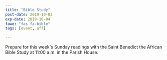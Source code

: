 ```yaml
---
title: "Bible Study"
post-date: 2019-10-03
exp-date: 2019-10-04
fawe: "fas fa-bible"
tags: [event, aff]

---
```

Prepare for this week's Sunday readings with the Saint Benedict the African Bible Study at 11:00 a.m. in the Parish House.